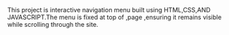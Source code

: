This project is interactive navigation menu built using HTML,CSS,AND JAVASCRIPT.The menu is fixed at top of ,page ,ensuring it remains visible while scrolling through the site.
